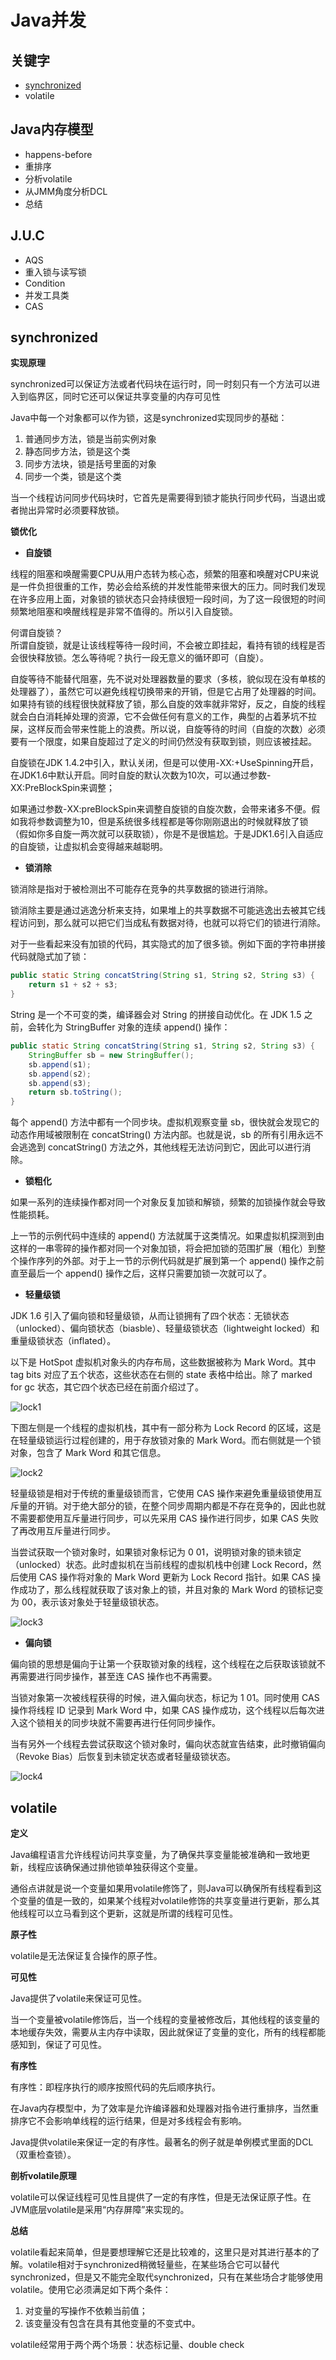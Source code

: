 # Java并发
## 关键字
- [synchronized](https://github.com/wangtengke/Notes/blob/master/notes/java%E5%B9%B6%E5%8F%91.md#synchronized)
- volatile

## Java内存模型
- happens-before
- 重排序
- 分析volatile
- 从JMM角度分析DCL
- 总结

## J.U.C
- AQS
- 重入锁与读写锁
- Condition
- 并发工具类
- CAS  

## synchronized
**实现原理**

synchronized可以保证方法或者代码块在运行时，同一时刻只有一个方法可以进入到临界区，同时它还可以保证共享变量的内存可见性

Java中每一个对象都可以作为锁，这是synchronized实现同步的基础：

1. 普通同步方法，锁是当前实例对象
2. 静态同步方法，锁是这个类
3. 同步方法块，锁是括号里面的对象
4. 同步一个类，锁是这个类

当一个线程访问同步代码块时，它首先是需要得到锁才能执行同步代码，当退出或者抛出异常时必须要释放锁。

**锁优化**
- **自旋锁**

线程的阻塞和唤醒需要CPU从用户态转为核心态，频繁的阻塞和唤醒对CPU来说是一件负担很重的工作，势必会给系统的并发性能带来很大的压力。同时我们发现在许多应用上面，对象锁的锁状态只会持续很短一段时间，为了这一段很短的时间频繁地阻塞和唤醒线程是非常不值得的。所以引入自旋锁。

何谓自旋锁？ \
所谓自旋锁，就是让该线程等待一段时间，不会被立即挂起，看持有锁的线程是否会很快释放锁。怎么等待呢？执行一段无意义的循环即可（自旋）。

自旋等待不能替代阻塞，先不说对处理器数量的要求（多核，貌似现在没有单核的处理器了），虽然它可以避免线程切换带来的开销，但是它占用了处理器的时间。如果持有锁的线程很快就释放了锁，那么自旋的效率就非常好，反之，自旋的线程就会白白消耗掉处理的资源，它不会做任何有意义的工作，典型的占着茅坑不拉屎，这样反而会带来性能上的浪费。所以说，自旋等待的时间（自旋的次数）必须要有一个限度，如果自旋超过了定义的时间仍然没有获取到锁，则应该被挂起。

自旋锁在JDK 1.4.2中引入，默认关闭，但是可以使用-XX:+UseSpinning开启，在JDK1.6中默认开启。同时自旋的默认次数为10次，可以通过参数-XX:PreBlockSpin来调整；

如果通过参数-XX:preBlockSpin来调整自旋锁的自旋次数，会带来诸多不便。假如我将参数调整为10，但是系统很多线程都是等你刚刚退出的时候就释放了锁（假如你多自旋一两次就可以获取锁），你是不是很尴尬。于是JDK1.6引入自适应的自旋锁，让虚拟机会变得越来越聪明。
- **锁消除**

锁消除是指对于被检测出不可能存在竞争的共享数据的锁进行消除。

锁消除主要是通过逃逸分析来支持，如果堆上的共享数据不可能逃逸出去被其它线程访问到，那么就可以把它们当成私有数据对待，也就可以将它们的锁进行消除。

对于一些看起来没有加锁的代码，其实隐式的加了很多锁。例如下面的字符串拼接代码就隐式加了锁：
```java
public static String concatString(String s1, String s2, String s3) {
    return s1 + s2 + s3;
}
```
String 是一个不可变的类，编译器会对 String 的拼接自动优化。在 JDK 1.5 之前，会转化为 StringBuffer 对象的连续 append() 操作：
```java
public static String concatString(String s1, String s2, String s3) {
    StringBuffer sb = new StringBuffer();
    sb.append(s1);
    sb.append(s2);
    sb.append(s3);
    return sb.toString();
}
```
每个 append() 方法中都有一个同步块。虚拟机观察变量 sb，很快就会发现它的动态作用域被限制在 concatString() 方法内部。也就是说，sb 的所有引用永远不会逃逸到 concatString() 方法之外，其他线程无法访问到它，因此可以进行消除。

- **锁粗化**

如果一系列的连续操作都对同一个对象反复加锁和解锁，频繁的加锁操作就会导致性能损耗。

上一节的示例代码中连续的 append() 方法就属于这类情况。如果虚拟机探测到由这样的一串零碎的操作都对同一个对象加锁，将会把加锁的范围扩展（粗化）到整个操作序列的外部。对于上一节的示例代码就是扩展到第一个 append() 操作之前直至最后一个 append() 操作之后，这样只需要加锁一次就可以了。

- **轻量级锁**

JDK 1.6 引入了偏向锁和轻量级锁，从而让锁拥有了四个状态：无锁状态（unlocked）、偏向锁状态（biasble）、轻量级锁状态（lightweight locked）和重量级锁状态（inflated）。

以下是 HotSpot 虚拟机对象头的内存布局，这些数据被称为 Mark Word。其中 tag bits 对应了五个状态，这些状态在右侧的 state 表格中给出。除了 marked for gc 状态，其它四个状态已经在前面介绍过了。

![lock1](https://github.com/wangtengke/Notes/blob/master/imgs/lock1.png)

下图左侧是一个线程的虚拟机栈，其中有一部分称为 Lock Record 的区域，这是在轻量级锁运行过程创建的，用于存放锁对象的 Mark Word。而右侧就是一个锁对象，包含了 Mark Word 和其它信息。

![lock2](https://github.com/wangtengke/Notes/blob/master/imgs/lock2.png)

轻量级锁是相对于传统的重量级锁而言，它使用 CAS 操作来避免重量级锁使用互斥量的开销。对于绝大部分的锁，在整个同步周期内都是不存在竞争的，因此也就不需要都使用互斥量进行同步，可以先采用 CAS 操作进行同步，如果 CAS 失败了再改用互斥量进行同步。

当尝试获取一个锁对象时，如果锁对象标记为 0 01，说明锁对象的锁未锁定（unlocked）状态。此时虚拟机在当前线程的虚拟机栈中创建 Lock Record，然后使用 CAS 操作将对象的 Mark Word 更新为 Lock Record 指针。如果 CAS 操作成功了，那么线程就获取了该对象上的锁，并且对象的 Mark Word 的锁标记变为 00，表示该对象处于轻量级锁状态。

![lock3](https://github.com/wangtengke/Notes/blob/master/imgs/lock3.png)

- **偏向锁**

偏向锁的思想是偏向于让第一个获取锁对象的线程，这个线程在之后获取该锁就不再需要进行同步操作，甚至连 CAS 操作也不再需要。

当锁对象第一次被线程获得的时候，进入偏向状态，标记为 1 01。同时使用 CAS 操作将线程 ID 记录到 Mark Word 中，如果 CAS 操作成功，这个线程以后每次进入这个锁相关的同步块就不需要再进行任何同步操作。

当有另外一个线程去尝试获取这个锁对象时，偏向状态就宣告结束，此时撤销偏向（Revoke Bias）后恢复到未锁定状态或者轻量级锁状态。

![lock4](https://github.com/wangtengke/Notes/blob/master/imgs/lock4.jpg)
## volatile
**定义**

Java编程语言允许线程访问共享变量，为了确保共享变量能被准确和一致地更新，线程应该确保通过排他锁单独获得这个变量。

通俗点讲就是说一个变量如果用volatile修饰了，则Java可以确保所有线程看到这个变量的值是一致的，如果某个线程对volatile修饰的共享变量进行更新，那么其他线程可以立马看到这个更新，这就是所谓的线程可见性。

**原子性**

volatile是无法保证复合操作的原子性。

**可见性**

Java提供了volatile来保证可见性。

当一个变量被volatile修饰后，当一个线程的变量被修改后，其他线程的该变量的本地缓存失效，需要从主内存中读取，因此就保证了变量的变化，所有的线程都能感知到，保证了可见性。

**有序性**

有序性：即程序执行的顺序按照代码的先后顺序执行。

在Java内存模型中，为了效率是允许编译器和处理器对指令进行重排序，当然重排序它不会影响单线程的运行结果，但是对多线程会有影响。

Java提供volatile来保证一定的有序性。最著名的例子就是单例模式里面的DCL（双重检查锁）。

**剖析volatile原理**

volatile可以保证线程可见性且提供了一定的有序性，但是无法保证原子性。在JVM底层volatile是采用“内存屏障”来实现的。

**总结**

volatile看起来简单，但是要想理解它还是比较难的，这里只是对其进行基本的了解。volatile相对于synchronized稍微轻量些，在某些场合它可以替代synchronized，但是又不能完全取代synchronized，只有在某些场合才能够使用volatile。使用它必须满足如下两个条件：
1. 对变量的写操作不依赖当前值；
2. 该变量没有包含在具有其他变量的不变式中。

volatile经常用于两个两个场景：状态标记量、double check
